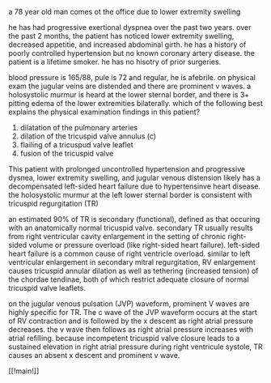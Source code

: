 a 78 year old man comes ot the office due to lower extremity swelling 

he has had progressive exertional dyspnea over the past two years. over the past 2 months, the patient has noticed lower extremity swelling, decreased appetitie, and increased abdominal girth. he has a history of poorly controlled hypertension but no known coronary artery disease. the patient is a lifetime smoker. he has no hisotry of prior surgeries. 

blood pressure is 165/88, pule is 72 and regular, he is afebrile. on physical exam the jugular veins are distended and there are prominent v waves. a holosystolic murmur is heard at the lower sternal border, and there is 3+ pitting edema of the lower extremities bilaterally. which of the following best explains the physical examination findings in this patient? 

1. dilatation of the pulmonary arteries 
2. dilation of the tricuspid valve annulus (c)
3. flailing of a tricuspud valve leaflet 
4. fusion of the tricuspid valve 

This patient with prolonged uncontrolled hypertension and progressive dysnea, lower extremity swelling, and jugular venous distension likely has a decompensated left-sided heart failure due to hypertensinve heart disease. the holosystolic murmur at the left lower sternal border is consistent with tricuspid regurgitation (TR)

an estimated 90% of TR is secondary (functional), defined as that occuring with an anatomically normal tricuspid valve. secondary TR usually results from right ventricular cavity enlargement in the setting of chronic right-sided volume or pressure overload (like right-sided heart failure). left-sided heart failure is a common cause of right ventricle overload. similar to left ventricular enlargement in secondary mitral regurgitation, RV enlargement causes tricuspid annular dilation as well as tethering (increased tension) of the chordae tendinae, both of which restrict adequate closure of normal tricuspid valve leaflets. 

on the jugular venous pulsation (JVP) waveform, prominent V waves are highly specific for TR. The c wave of the JVP waveform occurs at the start of RV contraction and is followed by the x descent as right atrial pressure decreases. the v wave then follows as right atrial pressure increases with atrial refilling. because incompetent tricuspid valve closure leads to a sustained elevation in right atrial pressure during right ventricule systole, TR causes an absent x descent and prominent v wave. 

[[!main!]]

